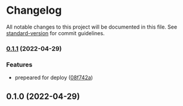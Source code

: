 # Changelog

All notable changes to this project will be documented in this file. See [standard-version](https://github.com/conventional-changelog/standard-version) for commit guidelines.

### [0.1.1](https://github.com/mokkapps/changelog-generator-demo/compare/v0.1.0...v0.1.1) (2022-04-29)


### Features

* prepeared for deploy ([08f742a](https://github.com/mokkapps/changelog-generator-demo/commits/08f742a7fff936edd733518545c73d567bd9e70d))

## 0.1.0 (2022-04-29)
